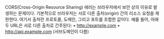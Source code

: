 CORS(Cross-Origin Resource Sharing) 에러는 브라우저에서 보안 상의 이유로 발생하는 문제이다. 기본적으로 브라우저는 서로 다른 출처(origin) 간의 리소스 요청을 제한한다. 여기서 출처란 프로토콜, 도메인, 그리고 포트를 조합한 값이다. 예를 들어, 아래 두 URL은 서로 다른 출처로 간주된다:
	•	http://example.com
	•	http://api.example.com (서브도메인이 다름)
